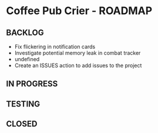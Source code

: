 # Coffee Pub Crier - ROADMAP

## BACKLOG
- Fix flickering in notification cards
- Investigate potential memory leak in combat tracker
- undefined
- Create an ISSUES action to add issues to the project

## IN PROGRESS

## TESTING

## CLOSED 